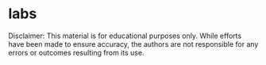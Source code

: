 # labs 
Disclaimer: This material is for educational purposes only. While efforts have been made to ensure accuracy, the authors are not responsible for any errors or outcomes resulting from its use.
